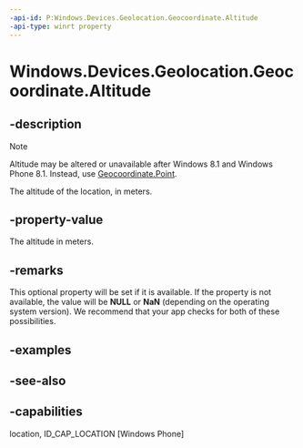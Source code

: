 ----api-id: P:Windows.Devices.Geolocation.Geocoordinate.Altitude
-api-type: winrt property
---<!-- Property syntaxpublic Windows.Foundation.IReference<double> Altitude { get; }--># Windows.Devices.Geolocation.Geocoordinate.Altitude## -description> [!NOTE]> Altitude may be altered or unavailable after Windows 8.1 and Windows Phone 8.1. Instead, use [Geocoordinate.Point](geocoordinate_point.md).The altitude of the location, in meters.## -property-valueThe altitude in meters.## -remarksThis optional property will be set if it is available. If the property is not available, the value will be **NULL** or **NaN** (depending on the operating system version). We recommend that your app checks for both of these possibilities.## -examples## -see-also## -capabilitieslocation, ID_CAP_LOCATION [Windows Phone]